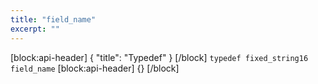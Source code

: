 ```yaml
---
title: "field_name"
excerpt: ""
---
```

[block:api-header]
{
  "title": "Typedef"
}
[/block]
`typedef fixed_string16 field_name`
[block:api-header]
{}
[/block]